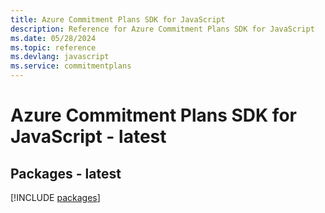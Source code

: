 ```yaml
---
title: Azure Commitment Plans SDK for JavaScript
description: Reference for Azure Commitment Plans SDK for JavaScript
ms.date: 05/28/2024
ms.topic: reference
ms.devlang: javascript
ms.service: commitmentplans
---
```

# Azure Commitment Plans SDK for JavaScript - latest
## Packages - latest
[!INCLUDE [packages](commitment-plans-index.md)]